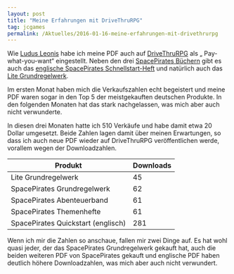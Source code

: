 ```yaml
---
layout: post
title: "Meine Erfahrungen mit DriveThruRPG"
tag: jcgames
permalink: /Aktuelles/2016-01-16-meine-erfahrungen-mit-drivethrurpg
---
```


Wie [Ludus Leonis](http://ludus-leonis.com/blog/2016/01/14/2015-auf-drivethrurpg/) habe ich meine PDF auch auf [DriveThruRPG](http://www.drivethrurpg.com/browse/pub/8994/jcgames) als &bdquo; Pay-what-you-want&ldquo; eingestellt. Neben den drei [SpacePirates Büchern](https://jcgames.de/spacepirates/Produkte) gibt es auch das [englische SpacePirates Schnellstart-Heft](https://jcgames.de/spacepirates/En) und natürlich auch das [Lite Grundregelwerk](https://lite.jcgames.de/Produkte).

<a href="http://www.drivethrurpg.com/browse/pub/8994/jcgames"></a>

Im ersten Monat haben mich die Verkaufszahlen echt begeistert und meine PDF waren sogar in den Top 5 der meistgekauften deutschen Produkte. In den folgenden Monaten hat das stark nachgelassen, was mich aber auch nicht verwunderte.

In diesen drei Monaten hatte ich 510 Verkäufe und habe damit etwa 20 Dollar umgesetzt. Beide Zahlen lagen damit über meinen Erwartungen, so dass ich auch neue PDF wieder auf DriveThruRPG veröffentlichen werde, vorallem wegen der Downloadzahlen.

<table>
<thead>
<tr><th>Produkt</th><th>Downloads</th></tr>
</thead>
<tbody>
<tr><td>Lite Grundregelwerk</td><td>45</td></tr>
<tr><td>SpacePirates Grundregelwerk</td><td>62</td></tr>
<tr><td>SpacePirates Abenteuerband</td><td>61</td></tr>
<tr><td>SpacePirates Themenhefte</td><td>61</td></tr>
<tr><td>SpacePirates Quickstart (englisch)</td><td>281</td></tr>
</tbody>
</table>
Wenn ich mir die Zahlen so anschaue, fallen mir zwei Dinge auf. Es hat wohl quasi jeder, der das SpacePirates Grundregelwerk gekauft hat, auch die beiden weiteren PDF von SpacePirates gekauft und englische PDF haben deutlich höhere Downloadzahlen, was mich aber auch nicht verwundert.


